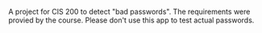 A project for CIS 200 to detect "bad passwords". The requirements were provied by the course. Please don't use this app to test actual passwords.
